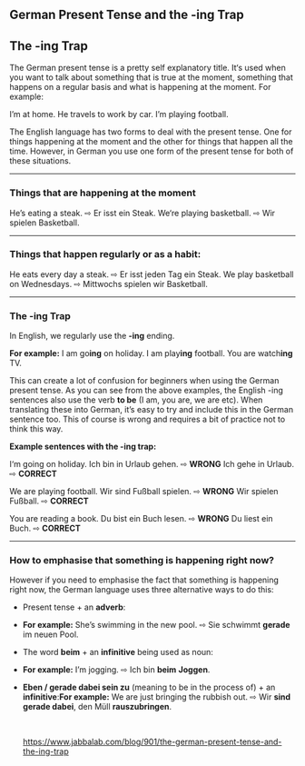 ## German Present Tense and the -ing Trap

## The -ing Trap

The German present tense is a pretty self explanatory title. It‘s used when you want to talk about something that is true at the moment, something that happens on a regular basis and what is happening at the moment. For example:

I’m at home.
He travels to work by car.
I’m playing football.

The English language has two forms to deal with the present tense. One for things happening at the moment and the other for things that happen all the time. However, in German you use one form of the present tense for both of these situations.

------

### Things that are happening at the moment

He’s eating a steak. ⇨ Er isst ein Steak.
We‘re playing basketball. ⇨ Wir spielen Basketball.

------

### Things that happen regularly or as a habit:

He eats every day a steak. ⇨ Er isst jeden Tag ein Steak.
We play basketball on Wednesdays. ⇨ Mittwochs spielen wir Basketball.

------

### The -ing Trap

In English, we regularly use the **-ing** ending.

**For example:**
I am go**ing** on holiday.
I am play**ing** football.
You are watch**ing** TV.

This can create a lot of confusion for beginners when using the German present tense.
As you can see from the above examples, the English -ing sentences also use the verb **to be** (I am, you are, we are etc). When translating these into German, it’s easy to try and include this in the German sentence too. This of course is wrong and requires a bit of practice not to think this way.

**Example sentences with the -ing trap:**

I‘m going on holiday.
Ich bin in Urlaub gehen. ⇨ **WRONG**
Ich gehe in Urlaub. ⇨ **CORRECT**

We are playing football.
Wir sind Fußball spielen. ⇨ **WRONG**
Wir spielen Fußball. ⇨ **CORRECT**

You are reading a book.
Du bist ein Buch lesen. ⇨ **WRONG**
Du liest ein Buch. ⇨ **CORRECT**

------

### How to emphasise that something is happening right now?

However if you need to emphasise the fact that something is happening right now, the German language uses three alternative ways to do this:

- Present tense + an **adverb**:

- **For example:**
  She’s swimming in the new pool. ⇨ Sie schwimmt **gerade** im neuen Pool.


- The word **beim** + an **infinitive** being used as noun:

- **For example:**
  I’m jogging. ⇨ Ich bin **beim** **Joggen**.


- **Eben / gerade dabei sein zu** (meaning to be in the process of) + an **infinitive**:**For example:**
  We are just bringing the rubbish out. ⇨ Wir **sind gerade dabei**, den Müll **rauszubringen**.

  ​

  https://www.jabbalab.com/blog/901/the-german-present-tense-and-the-ing-trap                    